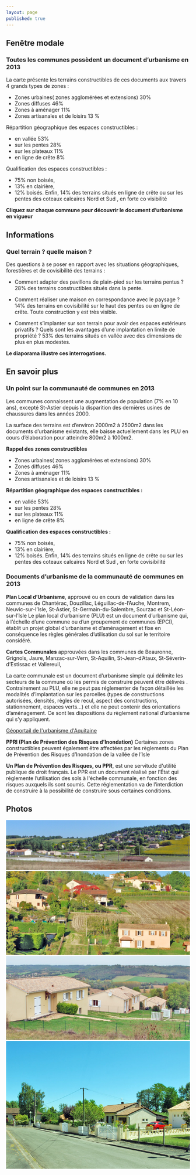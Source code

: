 ```yaml
---
layout: page
published: true
---
```


## Fenêtre modale
### Toutes les communes possèdent un document d’urbanisme en 2013
La carte présente les terrains constructibles de ces documents aux travers 
4 grands types de zones :
- Zones urbaines( zones agglomérées et extensions)  30% 
- Zones diffuses 46% 
- Zones à aménager 11%  
- Zones artisanales et de loisirs 13 % 

Répartition géographique des espaces constructibles : 
- en vallée 53%
- sur les pentes 28%
- sur les plateaux 11%
- en ligne de crête 8%

Qualification des espaces constructibles :
- 75% non boisés,
- 13% en clairière,
- 12% boisés.
Enfin, 14% des terrains situés en ligne de crête ou sur les pentes des coteaux calcaires Nord et Sud , en forte co visibilité

**Cliquez sur chaque commune pour découvrir le document d’urbanisme en vigueur**


## Informations
### Quel terrain ? quelle maison ?
Des questions à se poser en rapport avec les situations géographiques, forestières et de covisibilité des terrains :

- Comment adapter des pavillons de plain-pied sur les terrains pentus ? 
28% des terrains constructibles situés dans la pente.

- Comment réaliser une maison en correspondance avec le paysage ?
14% des terrains  en covisibilité sur le haut des pentes ou en ligne de crête. Toute construction y est très visible. 

- Comment s’implanter sur son terrain pour avoir des espaces extérieurs privatifs ? Quels sont les avantages d’une implantation en limite de propriété ?
53%  des terrains situés en vallée avec des dimensions de plus en plus modestes. 

**Le diaporama illustre ces interrogations.**


## En savoir plus
### Un point sur la communauté de communes en 2013

Les communes connaissent une augmentation de population (7% en 10 ans), excepté St-Astier depuis la disparition des dernières usines de chaussures dans les années 2000.

La surface des terrains est d’environ 2000m2 à 2500m2 dans les documents d’urbanisme existants, elle baisse actuellement dans les PLU en cours d’élaboration pour atteindre 800m2 à 1000m2.

**Rappel des zones constructibles**
- Zones urbaines( zones agglomérées et extensions)  30% 
- Zones diffuses 46% 
- Zones à aménager 11%  
- Zones artisanales et de loisirs 13 % 

**Répartition géographique des espaces constructibles :**
- en vallée 53%
- sur les pentes 28%
- sur les plateaux 11%
- en ligne de crête 8%

**Qualification des espaces constructibles :**
- 75% non boisés,
- 13% en clairière,
- 12% boisés.
Enfin, 14% des terrains situés en ligne de crête ou sur les pentes des coteaux calcaires Nord et Sud , en forte covisibilité


### Documents d’urbanisme de la communauté de communes en 2013

**Plan Local d’Urbanisme**, approuvé ou en cours de validation dans les communes de Chantérac, Douzillac, Léguillac-de-l’Auche, Montrem, Neuvic-sur-l’Isle, St-Astier, St-Germain-du-Salembre,  Sourzac et St-Léon-sur-l’Isle 
Le plan local d’urbanisme (PLU) est un document d’urbanisme qui, à l’échelle d’une commune ou d’un groupement de communes (EPCI), établit un projet global d’urbanisme et d’aménagement et fixe en conséquence les règles générales d’utilisation du sol sur le territoire considéré.

**Cartes Communales**  approuvées dans les communes de
Beauronne, Grignols, Jaure, Manzac-sur-Vern, St-Aquilin, St-Jean-d’Ataux, St-Séverin-d’Estissac et Vallereuil,

La carte communale est un document d’urbanisme simple qui délimite les secteurs de la commune où les permis de construire peuvent être délivrés .
Contrairement au PLU, elle ne peut pas réglementer de façon détaillée les modalités d’implantation sur les parcelles (types de constructions autorisées, densités, règles de recul, aspect des constructions, stationnement, espaces verts…) et elle ne peut contenir des orientations d’aménagement. Ce sont les dispositions du règlement national d’urbanisme qui s’y appliquent.

[Géoportail de l'urbanisme d'Aquitaine](http://ids.pigma.org/mapfishapp/?wmc=http://ids.pigma.org/public/urbanisme_pigma.wmc "Consulter votre document d'urbanisme en ligne")

**PPRI (Plan de Prévention des Risques d’Inondation)**
Certaines zones constructibles peuvent également être affectées par les règlements du Plan de Prévention des Risques d’Inondation de la vallée de l’Isle

**Un Plan de Prévention des Risques, ou PPR**, est une servitude d'utilité publique de droit français.
Le PPR est un document réalisé par l’État qui réglemente l’utilisation des sols à l'échelle communale, en fonction des risques auxquels ils sont soumis. Cette réglementation va de l’interdiction de construire à la possibilité de construire sous certaines conditions.

## Photos
![Implantation dans la plaine ou dans la pente ?](data/images/1/urbanisme/1_urbanisme_1.jpg)
![Terrain pentu : adaptation nécessaire à la pente](data/images/1/urbanisme/1_urbanisme_2.jpg)
![Vision de loin : attention covisibilité](data/images/1/urbanisme/1_urbanisme_3.jpg)
![Maisons individuelles sur petit terrain en lotissement](data/images/1/urbanisme/1_urbanisme_4.jpg)